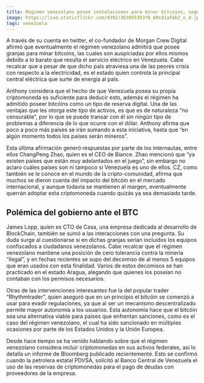 ```yaml
---
title: Régimen venezolano posee instalaciones para minar bitcoins, según Anthony Pompliano
image: https://live.staticflickr.com/4392/36305535376_60cd1afbb2_n_d.jpg
tags: venezuela
---
```


A través de su cuenta en twitter, el co-fundador de Morgan Crew Digital afirmó que eventualmente el régimen venezolano admitirá que posee granjas para minar bitcoins, las cuales son auspiciadas por ellos mismos debido a lo barato que resulta el servicio eléctrico en Venezuela. Cabe recalcar que a pesar de que dicho país atraviesa una de las peores crisis con respecto a la electricidad, es el estado quien controla la principal central eléctrica que surte de energía al país.

 

Anthony considera que el hecho de que Venezuela posea su propia criptomoneda es suficiente para deducir esto, además el régimen ha admitido poseer bitcóins como un tipo de reserva digital. Una de las ventajas que les otorga este tipo de activos, es que es de naturaleza “no censurable”, por lo que se puede transar con él sin ningún tipo de problemas a diferencia de lo que ocurre con el dólar. Anthony afirma que poco a poco más países se irán sumando a esta iniciativa, hasta que “en algún momento todos los países serán mineros”.

 
Esta última afirmación generó respuestas por parte de los internautas, entre ellos ChangPeng Zhao, quien es el CEO de Biance. Zhao mencionó que “ya existen países que están muy adelantados en el juego”, sin embargo no aclaro cuáles países son ni tampoco si Venezuela es uno de ellos. CZ, como también se le conoce en el mundo de la cripto-comunidad, afirma que muchos se dieron cuenta del impacto del bitcóin en el mercado internacional, y aunque todavía se mantienen al margen, eventualmente querrán adoptar esta criptomoneda cuando quizás ya sea demasiado tarde.

<h2>Polémica del gobierno ante el BTC</h2>

 

James Lopp, quien es CTO de Casa, una empresa dedicada al desarrollo de BlockChain, también se sumó a las interacciones con una pregunta. Su duda surge al cuestionarse si en dichas granjas serían incluidos los equipos confiscados a ciudadanos venezolanos. Cabe recalcar que el régimen venezolano mantiene una posición de cero tolerancia contra la minería “ilegal”, y en  fechas recientes se supo del decomiso de al menos 5 equipos que eran usados con esta finalidad. Varios de estos decomisos se han practicado en el estado Aragua, alegando que quienes los poseían no contaban con los permisos necesarios.

 

Otras de las intervenciones interesantes fue la del popular trader “Rhythmtrader”, quien aseguró que en un principio el bitcóin se comenzó a usar para evadir regulaciones, ya que al ser un mecanismo descentralizado permite mayor autonomía a los usuarios. Esta autonomía hace que el bitcóin sea una alternativa viable para países que enfrentan sanciones, como es el caso del régimen venezolano, el cual ha sido sancionado en múltiples ocasiones por parte de los Estados Unidos y la Unión Europea.

 

Desde hace tiempo se ha venido hablando sobre que el régimen venezolano considera incluir criptomonedas en sus activos federales, así lo detalla un informe de Bloomberg publicado recientemente. Esto se confirmó cuando la petrolera estatal PDVSA, solicitó al Banco Central de Venezuela el uso de las reservas de criptomonedas para el pago de deudas con proveedores de la empresa.

 

 
